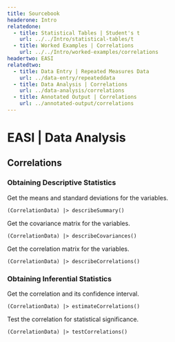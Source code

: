 ```yaml
---
title: Sourcebook
headerone: Intro
relatedone:
  - title: Statistical Tables | Student's t
    url: ../../Intro/statistical-tables/t
  - title: Worked Examples | Correlations
    url: ../../Intro/worked-examples/correlations
headertwo: EASI
relatedtwo:
  - title: Data Entry | Repeated Measures Data
    url: ../data-entry/repeateddata
  - title: Data Analysis | Correlations
    url: ../data-analysis/correlations
  - title: Annotated Output | Correlations
    url: ../annotated-output/correlations
---
```


# EASI | Data Analysis

## Correlations

### Obtaining Descriptive Statistics

Get the means and standard deviations for the variables.

```{r}
(CorrelationData) |> describeSummary()
```

Get the covariance matrix for the variables.

```{r}
(CorrelationData) |> describeCovariances()
```

Get the correlation matrix for the variables.

```{r}
(CorrelationData) |> describeCorrelations()
```

### Obtaining Inferential Statistics

Get the correlation and its confidence interval.

```{r}
(CorrelationData) |> estimateCorrelations()
```

Test the correlation for statistical significance.

```{r}
(CorrelationData) |> testCorrelations()
```
